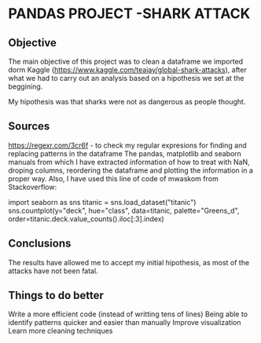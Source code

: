 # PANDAS PROJECT -SHARK ATTACK

## Objective

The main objective of this project was to clean a dataframe we imported dorm Kaggle (https://www.kaggle.com/teajay/global-shark-attacks), 
after what we had to carry out an analysis based on a hipothesis we set at the beggining. 

My hipothesis was that sharks were not as dangerous as people thought. 

## Sources

https://regexr.com/3cr6f - to check my regular expresions for finding and replacing patterns in the dataframe
The pandas, matplotlib and seaborn manuals from which I have extracted information of how to treat with NaN, droping columns, reordering the dataframe and plotting the information 
in a proper way. 
Also, I have used this line of code of mwaskom from Stackoverflow:

import seaborn as sns
    titanic = sns.load_dataset("titanic")
    sns.countplot(y="deck", hue="class", data=titanic, palette="Greens_d",
                  order=titanic.deck.value_counts().iloc[:3].index)
                  
                
                


## Conclusions

The results have allowed me to accept my initial hipothesis, as most of the attacks have not been fatal. 

## Things to do better

Write a more efficient code (instead of writting tens of lines)
Being able to identify patterns quicker and easier than manually
Improve visualization
Learn more cleaning techniques
